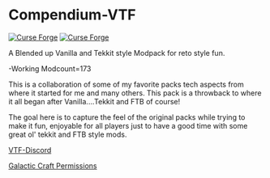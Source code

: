 # Compendium-VTF

[![Curse Forge](http://cf.way2muchnoise.eu/full_vtf-retro-tekkit_downloads.svg)](https://www.curseforge.com/minecraft/modpacks/vtf-retro-tekkit)  [![Curse Forge](http://cf.way2muchnoise.eu/versions/vtf-retro-tekkit.svg)](https://www.curseforge.com/minecraft/modpacks/vtf-retro-tekkit)

A Blended up Vanilla and Tekkit style Modpack for reto style fun.

-Working Modcount=173

This is a collaboration of some of my favorite packs tech aspects from where it started for me and many others. This pack is a throwback to where it all began after Vanilla....Tekkit and FTB of course!  

The goal here is to capture the feel of the original packs while trying to make it fun, enjoyable for all players just to have a good time with some great ol' tekkit and FTB style mods.

<a href="http://discord.gg/Q4Y6dNV">VTF-Discord</a>

<a href="https://wiki.micdoodle8.com/wiki/Modpack_Permission">Galactic Craft Permissions</a>
